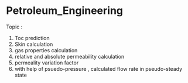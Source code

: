# Petroleum_Engineering

Topic : 
1. Toc prediction
2. Skin calculation
3. gas properties calculation
4. relative and absolute permeability calculation
5. permeality variation factor
6. with help of psuedo-pressure , calculated flow rate in pseudo-steady state
